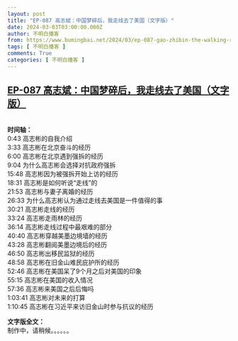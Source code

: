 ```yaml
---
layout: post
title: "EP-087 高志斌：中国梦碎后，我走线去了美国（文字版）"
date: 2024-03-03T03:00:00.000Z
author: 不明白播客
from: https://www.bumingbai.net/2024/03/ep-087-gao-zhibin-the-walking-route-text/?utm_source=rss&utm_medium=rss&utm_campaign=ep-087-gao-zhibin-the-walking-route-text
tags: [ 不明白播客 ]
comments: True
categories: [ 不明白播客 ]
---
```

<!--1709434800000-->
[EP-087 高志斌：中国梦碎后，我走线去了美国（文字版）](https://www.bumingbai.net/2024/03/ep-087-gao-zhibin-the-walking-route-text/?utm_source=rss&utm_medium=rss&utm_campaign=ep-087-gao-zhibin-the-walking-route-text)
------

<div>
<div id="buzzsprout-player-14615322"></div><script src="https://www.buzzsprout.com/1982525/14615322-.js?container_id=buzzsprout-player-14615322&#038;player=small" type="text/javascript" charset="utf-8"></script><p><br><strong>时间轴：<br></strong>0:43 高志彬的自我介绍<br>3:33 高志彬在北京奋斗的经历<br>6:00 高志彬在北京遇到强拆的经历<br>9:04 为什么高志彬会选择对抗政府强拆<br>15:48 高志彬因为被强拆开始上访的经历<br>18:31 高志彬是如何听说“走线”的<br>21:53 高志彬与妻子离婚的经历<br>26:33 为什么高志彬认为通过走线去美国是一件值得的事<br>30:21 高志彬走线的经历<br>33:24 高志彬走雨林的经历<br>36:14 高志彬走线过程中最艰难的部分<br>40:40 高志彬穿越美墨边境墙的经历<br>43:28 高志彬翻阅美墨边境后的经历<br>46:50 高志彬出移民监狱的经历<br>48:58 高志彬在旧金山难民庇护所的经历<br>52:46 高志彬在美国呆了9个月之后对美国的印象<br>55:15 高志彬在美国的收入情况<br>57:36 高志彬来美国之后后悔吗<br>1:03:41 高志彬对未来的打算<br>1:10:45 高志彬在习近平来访旧金山时参与抗议的经历</p><p><strong>文字版全文：<br></strong>制作中，请稍候。。。。。。</p><p></p>
</div>

